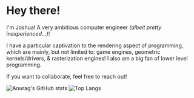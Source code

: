 # Hey there! 

I'm Joshua! A very ambitious computer engineer *(albeit pretty inexperienced...)*! 

I have a particular captivation to the rendering aspect of programming, which are mainly, but not limited to: game engines, geometric kernels/drivers, & rasterization engines! I also am a big fan of lower level programming.

If you want to collaborate, feel free to reach out!




![Anurag's GitHub stats](https://github-readme-stats.vercel.app/api?username=Pyritium&show_icons=true&theme=radical)
![Top Langs](https://github-readme-stats.vercel.app/api/top-langs/?username=Pyritium&layout=compact&theme=radical&hide=objective-c&langs_count=8)
